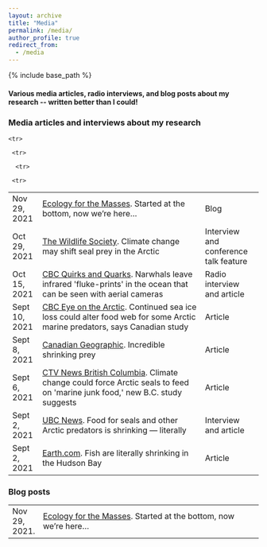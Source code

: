 ```yaml
---
layout: archive
title: "Media"
permalink: /media/
author_profile: true
redirect_from:
  - /media
---
```


{% include base_path %}
<h4>Various media articles, radio interviews, and blog posts about my research -- written better than I could!</h4>

<h3>Media articles and interviews about my research</h3>
<table class="tg">
<tbody>
<tr>
<td width="12%">Nov 29, 2021</td>
<td width="65%"><a href="https://ecologyforthemasses.com/2021/11/24/started-at-the-bottom-now-were-here/" rel="noopener noreferrer">Ecology for the Masses</a>. Started at the bottom, now we’re here… </td>
<td width="23%">Blog</td>
</tr>
  
  <tr>
<td width="12%">Oct 29, 2021</td>
<td width="65%"><a href="https://wildlife.org/tws2021-climate-change-may-shift-seal-prey-in-arctic/" rel="noopener noreferrer">The Wildlife Society</a>. Climate change may shift seal prey in the Arctic</td>
<td width="23%">Interview and conference talk feature</td>
</tr>
  
    <tr>
<td width="12%">Oct 15, 2021</td>
<td width="65%"><a href="https://www.cbc.ca/radio/quirks/oct-16-fecal-transplants-a-fountain-of-youth-supernova-on-repeat-bee-dancing-reveals-foraging-habits-and-mo-1.6211282/narwhals-leave-infrared-fluke-prints-in-the-ocean-that-can-be-seen-with-aerial-cameras-1.6211284" rel="noopener noreferrer">CBC Quirks and Quarks</a>. Narwhals leave infrared 'fluke-prints' in the ocean that can be seen with aerial cameras</td>
<td width="23%">Radio interview and article</td>
</tr>
  
   <tr>
<td width="12%">Sept 10, 2021</td>
<td width="65%"><a href="https://www.rcinet.ca/eye-on-the-arctic/2021/09/10/continued-sea-ice-loss-could-alter-food-web-for-some-arctic-marine-predators-says-canadian-study/" rel="noopener noreferrer">CBC Eye on the Arctic</a>. Continued sea ice loss could alter food web for some Arctic marine predators, says Canadian study</td>
<td width="23%">Article</td>
</tr>

   <tr>
<td width="12%">Sept 8, 2021</td>
<td width="65%"><a href="https://www.canadiangeographic.ca/article/wildlife-wednesday-iconic-loon-trouble" rel="noopener noreferrer">Canadian Geographic</a>. Incredible shrinking prey</td>
<td width="23%">Article</td>
</tr>

     <tr>
<td width="12%">Sept 6, 2021</td>
<td width="65%"><a href="https://bc.ctvnews.ca/climate-change-could-force-arctic-seals-to-feed-on-marine-junk-food-new-b-c-study-suggests-1.5574927" rel="noopener noreferrer">CTV News British Columbia</a>. Climate change could force Arctic seals to feed on 'marine junk food,' new B.C. study suggests</td>
<td width="23%">Article</td>
</tr>
  
      <tr>
<td width="12%">Sept 2, 2021</td>
<td width="65%"><a href="https://news.ubc.ca/2021/09/03/food-for-seals-and-other-arctic-predators-shrinking/" rel="noopener noreferrer">UBC News</a>. Food for seals and other Arctic predators is shrinking — literally</td>
<td width="23%">Interview and article</td>
</tr>
  
     <tr>
<td width="12%">Sept 2, 2021</td>
<td width="65%"><a href="https://www.earth.com/news/fish-are-literally-shrinking-in-the-hudson-bay/" rel="noopener noreferrer">Earth.com</a>. Fish are literally shrinking in the Hudson Bay</td>
<td width="23%">Article</td>
</tr>
  
</tbody>
</table>


<h3>Blog posts</h3>
<table class="tg">
<tbody>
<tr>
<td width="5%">Nov 29, 2021.</td>
<td width="95%"><a href="https://ecologyforthemasses.com/2021/11/24/started-at-the-bottom-now-were-here/" rel="noopener noreferrer">Ecology for the Masses</a>. Started at the bottom, now we’re here… </td>
</tr>
</tbody>
</table>
